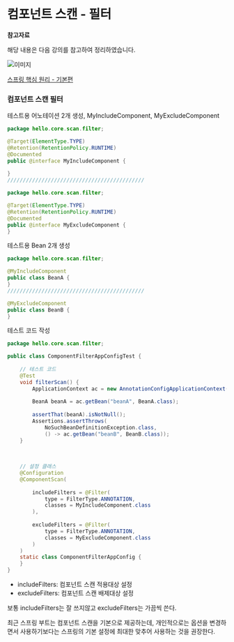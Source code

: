 # 컴포넌트 스캔 - 필터

**참고자료**

해당 내용은 다음 강의를 참고하여 정리하였습니다.

![이미지](https://cdn.inflearn.com/public/courses/325969/cover/2868c757-5886-4508-a140-7cb68a83dfd8/325969-eng.png)

[스프링 핵심 원리 - 기본편](https://www.inflearn.com/course/%EC%8A%A4%ED%94%84%EB%A7%81-%ED%95%B5%EC%8B%AC-%EC%9B%90%EB%A6%AC-%EA%B8%B0%EB%B3%B8%ED%8E%B8/dashboard)




### 컴포넌트 스캔 필터

테스트용 어노테이션 2개 생성, MyIncludeComponent, MyExcludeComponent

```java
package hello.core.scan.filter;

@Target(ElementType.TYPE)
@Retention(RetentionPolicy.RUNTIME)
@Documented
public @interface MyIncludeComponent {
    
}
////////////////////////////////////////////

package hello.core.scan.filter;

@Target(ElementType.TYPE)
@Retention(RetentionPolicy.RUNTIME)
@Documented
public @interface MyExcludeComponent {
}
```

테스트용 Bean 2개 생성

```java
package hello.core.scan.filter;

@MyIncludeComponent
public class BeanA {
}
////////////////////////////////////////////

@MyExcludeComponent
public class BeanB {
}
```

테스트 코드 작성

```java
package hello.core.scan.filter;

public class ComponentFilterAppConfigTest {
    
    // 테스트 코드
    @Test
    void filterScan() {
        ApplicationContext ac = new AnnotationConfigApplicationContext(ComponentFilterAppConfig.class);
        
        BeanA beanA = ac.getBean("beanA", BeanA.class);
        
        assertThat(beanA).isNotNull();
        Assertions.assertThrows(
            NoSuchBeanDefinitionException.class,
            () -> ac.getBean("beanB", BeanB.class));
    }
    
    
    
    // 설정 클래스
    @Configuration
    @ComponentScan(
        
        includeFilters = @Filter(
            type = FilterType.ANNOTATION,
            classes = MyIncludeComponent.class
        ),
        
        excludeFilters = @Filter(
            type = FilterType.ANNOTATION, 
            classes = MyExcludeComponent.class
        )
    )
    static class ComponentFilterAppConfig {
    }
}
```

- includeFilters: 컴포넌트 스캔 적용대상 설정
- excludeFilters: 컴포넌트 스캔 배제대상 설정

보통 includeFilters는 잘 쓰지않고 excludeFilters는 가끔씩 쓴다.

최근 스프링 부트는 컴포넌트 스캔을 기본으로 제공하는데, 개인적으로는 옵션을 변경하면서 사용하기보다는 스프링의 기본 설정에 최대한 맞추어 사용하는 것을 권장한다.